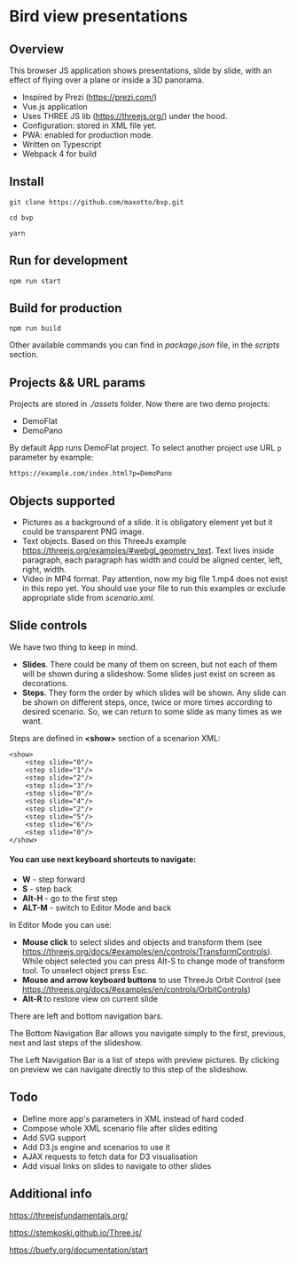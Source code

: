 # Bird view presentations

## Overview

This browser JS application shows presentations, slide by slide, with an effect of flying over a plane or inside a 3D panorama.

* Inspired by Prezi (https://prezi.com/)
* Vue.js application
* Uses THREE JS lib (https://threejs.org/) under the hood.
* Configuration: stored in XML file yet.
* PWA: enabled for production mode.
* Written on Typescript 
* Webpack 4 for build

## Install

`
git clone https://github.com/maxotto/bvp.git
`

`
cd bvp
`

`
yarn
`

## Run for development

`
npm run start
`

## Build for production

`
npm run build
`

Other available commands you can find in _package.json_ file, in the _scripts_ section.

## Projects && URL params
Projects are stored in _./assets_ folder. Now there are two demo projects:
* DemoFlat
* DemoPano 

By default App runs DemoFlat project. To select another project use URL `p` parameter by example:

`https://example.com/index.html?p=DemoPano`

## Objects supported
* Pictures as a background of a slide. it is obligatory element yet but it could be transparent PNG image.
* Text objects. Based on this ThreeJs example https://threejs.org/examples/#webgl_geometry_text. Text lives inside paragraph, each paragraph has width and could be aligned center, left, right, width.
* Video in MP4 format. Pay attention, now my big file 1.mp4 does not exist in this repo yet. You should use your file to run this examples or exclude appropriate slide from _scenario.xml_.  

## Slide controls
We have two thing to keep in mind. 

* **Slides**. There could be many of them on screen, but not each of them will be shown during a slideshow. Some slides just exist on screen as decorations.
* **Steps**. They form the order by which slides will be shown. Any slide can be shown on different steps, once, twice or more times according to desired scenario. So, we can return to some slide as many times as we want.
  

Steps are defined in **<**show**>** section of a scenarion XML:
```
<show>
    <step slide="0"/>
    <step slide="1"/>
    <step slide="2"/>
    <step slide="3"/>
    <step slide="0"/>
    <step slide="4"/>
    <step slide="2"/>
    <step slide="5"/>
    <step slide="6"/>
    <step slide="0"/>
</show>
```
 

#### You can use next keyboard shortcuts to navigate:

* **W** - step forward
* **S** - step back
* **Alt-H** - go to the first step
* **ALT-M** - switch to Editor Mode and back

In Editor Mode you can use:

* **Mouse click** to select slides and objects and transform them (see https://threejs.org/docs/#examples/en/controls/TransformControls). While object selected you can press Alt-S to change mode of transform tool. To unselect object press Esc.
* **Mouse and arrow keyboard buttons** to use ThreeJs Orbit Control (see https://threejs.org/docs/#examples/en/controls/OrbitControls)
* **Alt-R** to restore view on current slide  

There are left and bottom navigation bars. 

The Bottom Navigation Bar allows you navigate simply to the first, previous, next and last steps of the slideshow.

The Left Navigation Bar is a list of steps with preview pictures. By clicking on preview we can navigate directly to this step of the slideshow.

## Todo
* Define more app's parameters in XML instead of hard coded
* Compose whole XML scenario file after slides editing
* Add SVG support
* Add D3.js engine and scenarios to use it
* AJAX requests to fetch data for D3 visualisation 
* Add visual links on slides to navigate to other slides


## Additional info
https://threejsfundamentals.org/

https://stemkoski.github.io/Three.js/

https://buefy.org/documentation/start
